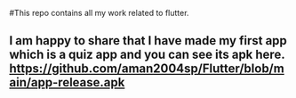 #This repo contains all my work related to flutter.
## I am happy to share that I have made my first app which is a quiz app and you can see its apk here. https://github.com/aman2004sp/Flutter/blob/main/app-release.apk
